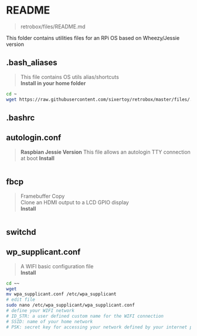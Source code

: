 # README

> retrobox/files/README.md

This folder contains utilities files for an RPi OS based on Wheezy/Jessie version

## .bash_aliases

> This file contains OS utils alias/shortcuts<br>
> **Install in your home folder**

```bash
cd ~
wget https://raw.githubusercontent.com/sixertoy/retrobox/master/files/.bash_aliases
```

## .bashrc

## autologin.conf

> **Raspbian Jessie Version**
> This file allows an autologin TTY connection at boot
> **Install**

```bash
```

## fbcp

> Framebuffer Copy<br>
> Clone an HDMI output to a LCD GPIO display<br>
> **Install**

```bash
```

## switchd

## wp_supplicant.conf

> A WIFI basic configuration file<br>
> **Install**

```bash
cd ~~
wget 
mv wpa_supplicant.conf /etc/wpa_supplicant
# edit file
sudo nano /etc/wpa_supplicant/wpa_supplicant.conf
# define your WIFI network
# ID_STR: a user defined custom name for the WIFI connection
# SSID: name of your home network
# PSK: secret key for accessing your network defined by your internet provider
```

